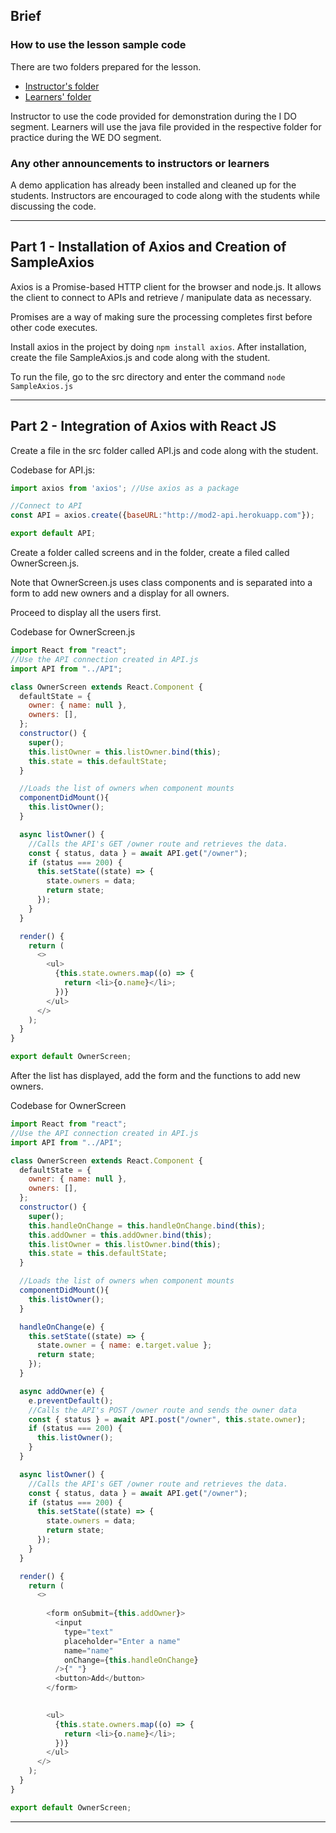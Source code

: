## Brief

### How to use the lesson sample code

There are two folders prepared for the lesson. 
- [Instructor's folder](./lesson-sample-code/instructor-demo-code)
- [Learners' folder](./lesson-sample-code/learners-practice-code)

Instructor to use the code provided for demonstration during the I DO segment. Learners will use the java file provided in the respective folder for practice during the WE DO segment.

### Any other announcements to instructors or learners

A demo application has already been installed and cleaned up for the students. Instructors are encouraged to code along with the students while discussing the code.

---

## Part 1 - Installation of Axios and Creation of SampleAxios

Axios is a Promise-based HTTP client for the browser and node.js. It allows the client to connect to APIs and retrieve / manipulate data as necessary. 

Promises are a way of making sure the processing completes first before other code executes.

Install axios in the project by doing ```npm install axios```. After installation, create the file SampleAxios.js and code along with the student.

To run the file, go to the src directory and enter the command ```node SampleAxios.js```

---

## Part 2 - Integration of Axios with React JS

Create a file in the src folder called API.js and code along with the student.

Codebase for API.js:
```js
import axios from 'axios'; //Use axios as a package

//Connect to API
const API = axios.create({baseURL:"http://mod2-api.herokuapp.com"});

export default API;
```

Create a folder called screens and in the folder, create a filed called OwnerScreen.js. 

Note that OwnerScreen.js uses class components and is separated into a form to add new owners and a display for all owners.

Proceed to display all the users first.

Codebase for OwnerScreen.js
```js
import React from "react";
//Use the API connection created in API.js
import API from "../API";

class OwnerScreen extends React.Component {
  defaultState = {
    owner: { name: null },
    owners: [],
  };
  constructor() {
    super();
    this.listOwner = this.listOwner.bind(this);
    this.state = this.defaultState;
  }

  //Loads the list of owners when component mounts
  componentDidMount(){
    this.listOwner();
  }

  async listOwner() {
    //Calls the API's GET /owner route and retrieves the data.
    const { status, data } = await API.get("/owner");
    if (status === 200) {
      this.setState((state) => {
        state.owners = data;
        return state;
      });
    }
  }

  render() {
    return (
      <>
        <ul>
          {this.state.owners.map((o) => {
            return <li>{o.name}</li>;
          })}
        </ul>
      </>
    );
  }
}

export default OwnerScreen;
```

After the list has displayed, add the form and the functions to add new owners.

Codebase for OwnerScreen
```js
import React from "react";
//Use the API connection created in API.js
import API from "../API";

class OwnerScreen extends React.Component {
  defaultState = {
    owner: { name: null },
    owners: [],
  };
  constructor() {
    super();
    this.handleOnChange = this.handleOnChange.bind(this);
    this.addOwner = this.addOwner.bind(this);
    this.listOwner = this.listOwner.bind(this);
    this.state = this.defaultState;
  }

  //Loads the list of owners when component mounts
  componentDidMount(){
    this.listOwner();
  }

  handleOnChange(e) {
    this.setState((state) => {
      state.owner = { name: e.target.value };
      return state;
    });
  }

  async addOwner(e) {
    e.preventDefault();
    //Calls the API's POST /owner route and sends the owner data
    const { status } = await API.post("/owner", this.state.owner);
    if (status === 200) {
      this.listOwner();
    }
  }

  async listOwner() {
    //Calls the API's GET /owner route and retrieves the data.
    const { status, data } = await API.get("/owner");
    if (status === 200) {
      this.setState((state) => {
        state.owners = data;
        return state;
      });
    }
  }

  render() {
    return (
      <>
        
        <form onSubmit={this.addOwner}>
          <input
            type="text"
            placeholder="Enter a name"
            name="name"
            onChange={this.handleOnChange}
          />{" "}
          <button>Add</button>
        </form>

        
        <ul>
          {this.state.owners.map((o) => {
            return <li>{o.name}</li>;
          })}
        </ul>
      </>
    );
  }
}

export default OwnerScreen;
```

---
